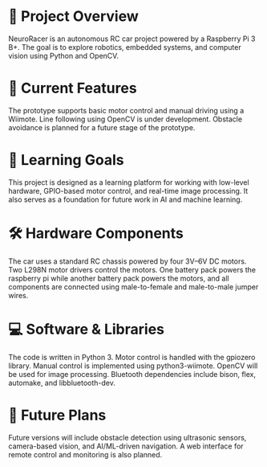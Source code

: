 # 🚗 Project Overview

NeuroRacer is an autonomous RC car project powered by a Raspberry Pi 3 B+. The goal is to explore robotics, embedded systems, and computer vision using Python and OpenCV.

# 🔧 Current Features

The prototype supports basic motor control and manual driving using a Wiimote. Line following using OpenCV is under development. Obstacle avoidance is planned for a future stage of the prototype.

# 🧠 Learning Goals

This project is designed as a learning platform for working with low-level hardware, GPIO-based motor control, and real-time image processing. It also serves as a foundation for future work in AI and machine learning.

# 🛠️ Hardware Components

The car uses a standard RC chassis powered by four 3V–6V DC motors. Two L298N motor drivers control the motors. One battery pack powers the raspberry pi while another battery pack powers the motors, and all components are connected using male-to-female and male-to-male jumper wires.

# 💻 Software & Libraries

The code is written in Python 3. Motor control is handled with the gpiozero library. Manual control is implemented using python3-wiimote. OpenCV will be used for image processing. Bluetooth dependencies include bison, flex, automake, and libbluetooth-dev.

# 🚀 Future Plans

Future versions will include obstacle detection using ultrasonic sensors, camera-based vision, and AI/ML-driven navigation. A web interface for remote control and monitoring is also planned.
